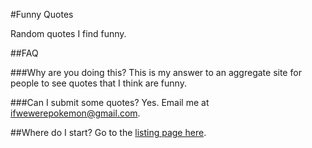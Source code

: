 #Funny Quotes

Random quotes I find funny.

##FAQ

###Why are you doing this?
This is my answer to an aggregate site for people to see quotes that I think are funny.

###Can I submit some quotes?
Yes. Email me at [ifwewerepokemon@gmail.com](mailto:ifwewerepokemon@gmail.com).

##Where do I start?
Go to the [listing page here](http://minerobbersprojects.github.io/funny-quotes/list.html).
